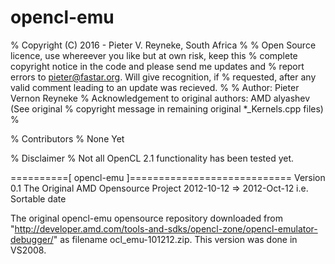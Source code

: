 # opencl-emu 

% Copyright (C) 2016 - Pieter V. Reyneke, South Africa
%
% Open Source licence, use whereever you like but at own risk, keep this
% complete copyright notice in the code and please send me updates and 
% report errors to pieter@fastar.org. Will give recognition, if
% requested, after any valid comment leading to an update was recieved. 
%
% Author: Pieter Vernon Reyneke
% Acknowledgement to original authors: AMD alyashev (See original 
% copyright message in remaining original *_Kernels.cpp files)
% 

% Contributors 
% None Yet

% Disclaimer
% Not all OpenCL 2.1 functionality has been tested yet.

==========[ opencl-emu ]============================
Version 0.1 
The Original AMD Opensource Project 
 2012-10-12 => 2012-Oct-12 i.e. Sortable date 

The original opencl-emu opensource repository downloaded from
"http://developer.amd.com/tools-and-sdks/opencl-zone/opencl-emulator-debugger/"
as filename ocl_emu-101212.zip. This version was done in VS2008.
